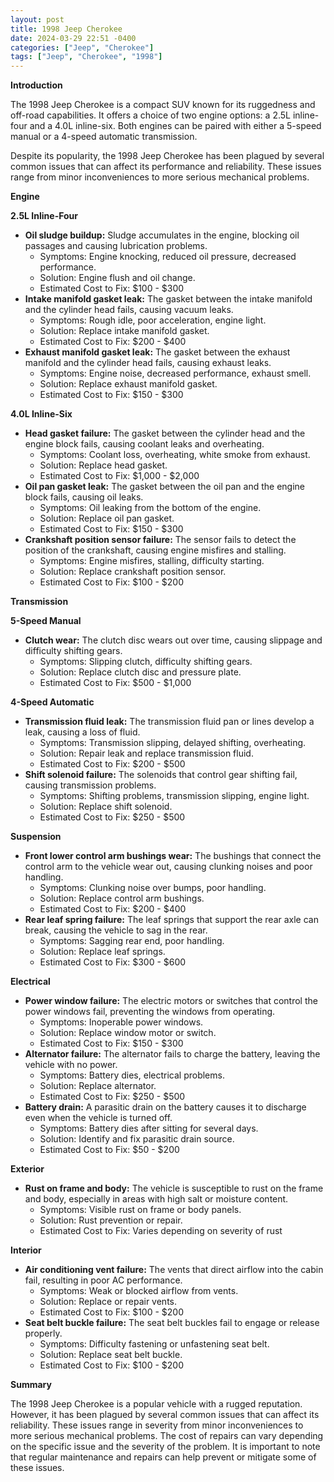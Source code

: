```yaml
---
layout: post
title: 1998 Jeep Cherokee
date: 2024-03-29 22:51 -0400
categories: ["Jeep", "Cherokee"]
tags: ["Jeep", "Cherokee", "1998"]
---
```

**Introduction**

The 1998 Jeep Cherokee is a compact SUV known for its ruggedness and off-road capabilities. It offers a choice of two engine options: a 2.5L inline-four and a 4.0L inline-six. Both engines can be paired with either a 5-speed manual or a 4-speed automatic transmission.

Despite its popularity, the 1998 Jeep Cherokee has been plagued by several common issues that can affect its performance and reliability. These issues range from minor inconveniences to more serious mechanical problems.

**Engine**

**2.5L Inline-Four**

* **Oil sludge buildup:** Sludge accumulates in the engine, blocking oil passages and causing lubrication problems.
    * Symptoms: Engine knocking, reduced oil pressure, decreased performance.
    * Solution: Engine flush and oil change.
    * Estimated Cost to Fix: $100 - $300
* **Intake manifold gasket leak:** The gasket between the intake manifold and the cylinder head fails, causing vacuum leaks.
    * Symptoms: Rough idle, poor acceleration, engine light.
    * Solution: Replace intake manifold gasket.
    * Estimated Cost to Fix: $200 - $400
* **Exhaust manifold gasket leak:** The gasket between the exhaust manifold and the cylinder head fails, causing exhaust leaks.
    * Symptoms: Engine noise, decreased performance, exhaust smell.
    * Solution: Replace exhaust manifold gasket.
    * Estimated Cost to Fix: $150 - $300

**4.0L Inline-Six**

* **Head gasket failure:** The gasket between the cylinder head and the engine block fails, causing coolant leaks and overheating.
    * Symptoms: Coolant loss, overheating, white smoke from exhaust.
    * Solution: Replace head gasket.
    * Estimated Cost to Fix: $1,000 - $2,000
* **Oil pan gasket leak:** The gasket between the oil pan and the engine block fails, causing oil leaks.
    * Symptoms: Oil leaking from the bottom of the engine.
    * Solution: Replace oil pan gasket.
    * Estimated Cost to Fix: $150 - $300
* **Crankshaft position sensor failure:** The sensor fails to detect the position of the crankshaft, causing engine misfires and stalling.
    * Symptoms: Engine misfires, stalling, difficulty starting.
    * Solution: Replace crankshaft position sensor.
    * Estimated Cost to Fix: $100 - $200

**Transmission**

**5-Speed Manual**

* **Clutch wear:** The clutch disc wears out over time, causing slippage and difficulty shifting gears.
    * Symptoms: Slipping clutch, difficulty shifting gears.
    * Solution: Replace clutch disc and pressure plate.
    * Estimated Cost to Fix: $500 - $1,000

**4-Speed Automatic**

* **Transmission fluid leak:** The transmission fluid pan or lines develop a leak, causing a loss of fluid.
    * Symptoms: Transmission slipping, delayed shifting, overheating.
    * Solution: Repair leak and replace transmission fluid.
    * Estimated Cost to Fix: $200 - $500
* **Shift solenoid failure:** The solenoids that control gear shifting fail, causing transmission problems.
    * Symptoms: Shifting problems, transmission slipping, engine light.
    * Solution: Replace shift solenoid.
    * Estimated Cost to Fix: $250 - $500

**Suspension**

* **Front lower control arm bushings wear:** The bushings that connect the control arm to the vehicle wear out, causing clunking noises and poor handling.
    * Symptoms: Clunking noise over bumps, poor handling.
    * Solution: Replace control arm bushings.
    * Estimated Cost to Fix: $200 - $400
* **Rear leaf spring failure:** The leaf springs that support the rear axle can break, causing the vehicle to sag in the rear.
    * Symptoms: Sagging rear end, poor handling.
    * Solution: Replace leaf springs.
    * Estimated Cost to Fix: $300 - $600

**Electrical**

* **Power window failure:** The electric motors or switches that control the power windows fail, preventing the windows from operating.
    * Symptoms: Inoperable power windows.
    * Solution: Replace window motor or switch.
    * Estimated Cost to Fix: $150 - $300
* **Alternator failure:** The alternator fails to charge the battery, leaving the vehicle with no power.
    * Symptoms: Battery dies, electrical problems.
    * Solution: Replace alternator.
    * Estimated Cost to Fix: $250 - $500
* **Battery drain:** A parasitic drain on the battery causes it to discharge even when the vehicle is turned off.
    * Symptoms: Battery dies after sitting for several days.
    * Solution: Identify and fix parasitic drain source.
    * Estimated Cost to Fix: $50 - $200

**Exterior**

* **Rust on frame and body:** The vehicle is susceptible to rust on the frame and body, especially in areas with high salt or moisture content.
    * Symptoms: Visible rust on frame or body panels.
    * Solution: Rust prevention or repair.
    * Estimated Cost to Fix: Varies depending on severity of rust

**Interior**

* **Air conditioning vent failure:** The vents that direct airflow into the cabin fail, resulting in poor AC performance.
    * Symptoms: Weak or blocked airflow from vents.
    * Solution: Replace or repair vents.
    * Estimated Cost to Fix: $100 - $200
* **Seat belt buckle failure:** The seat belt buckles fail to engage or release properly.
    * Symptoms: Difficulty fastening or unfastening seat belt.
    * Solution: Replace seat belt buckle.
    * Estimated Cost to Fix: $100 - $200

**Summary**

The 1998 Jeep Cherokee is a popular vehicle with a rugged reputation. However, it has been plagued by several common issues that can affect its reliability. These issues range in severity from minor inconveniences to more serious mechanical problems. The cost of repairs can vary depending on the specific issue and the severity of the problem. It is important to note that regular maintenance and repairs can help prevent or mitigate some of these issues.
